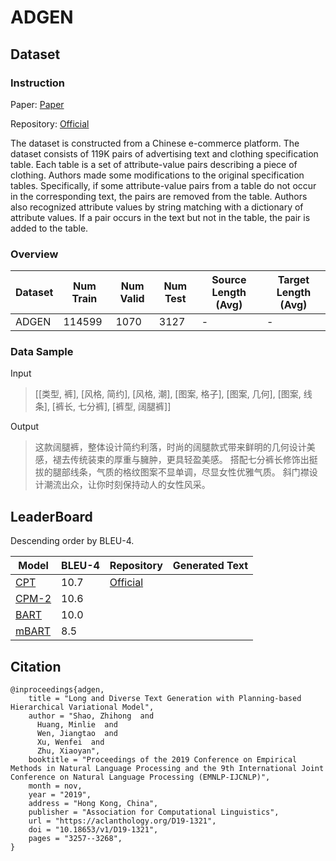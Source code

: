 # ADGEN

## Dataset

### Instruction

Paper: [Paper](https://arxiv.org/abs/1908.06605)

Repository: [Official](https://github.com/ZhihongShao/Planning-based-Hierarchical-Variational-Model)

The dataset is constructed from a Chinese e-commerce platform. The dataset consists of 119K pairs of advertising text and clothing specification table. Each table is a set of attribute-value pairs describing a piece of clothing. Authors made some modifications to the original specification tables. Specifically, if some attribute-value pairs from a table do not occur in the corresponding text, the pairs are removed from the table. Authors also recognized attribute values by string matching with a dictionary of attribute values. If a pair occurs in the text but not in the table, the pair is added to the table.

### Overview

| Dataset | Num Train | Num Valid | Num Test | Source Length (Avg) | Target Length (Avg) |
| ------- | --------- | --------- | -------- | ------------------- | ------------------- |
| ADGEN   | $114599$  | $1070$    | $3127$   | -                   | -                   |

### Data Sample

Input

>[[类型, 裤], [风格, 简约], [风格, 潮], [图案, 格子], [图案, 几何], [图案, 线条], [裤长, 七分裤], [裤型, 阔腿裤]]

Output

>这款阔腿裤，整体设计简约利落，时尚的阔腿款式带来鲜明的几何设计美感，褪去传统装束的厚重与臃肿，更具轻盈美感。 搭配七分裤长修饰出挺拔的腿部线条，气质的格纹图案不显单调，尽显女性优雅气质。 斜门襟设计潮流出众，让你时刻保持动人的女性风采。

## LeaderBoard

Descending order by BLEU-4.

| Model                                     | BLEU-4 | Repository                                 | Generated Text |
| ----------------------------------------- | ------ | ------------------------------------------ | -------------- |
| [CPT](https://arxiv.org/abs/2109.05729)   | $10.7$ | [Official](https://github.com/fastnlp/CPT) |                |
| [CPM-2](https://arxiv.org/abs/2109.05729) | $10.6$ |                                            |                |
| [BART](https://arxiv.org/abs/2109.05729)  | $10.0$ |                                            |                |
| [mBART](https://arxiv.org/abs/2109.05729) | $8.5$  |                                            |                |

## Citation

```@inproceedings{adgen,
@inproceedings{adgen,
    title = "Long and Diverse Text Generation with Planning-based Hierarchical Variational Model",
    author = "Shao, Zhihong  and
      Huang, Minlie  and
      Wen, Jiangtao  and
      Xu, Wenfei  and
      Zhu, Xiaoyan",
    booktitle = "Proceedings of the 2019 Conference on Empirical Methods in Natural Language Processing and the 9th International Joint Conference on Natural Language Processing (EMNLP-IJCNLP)",
    month = nov,
    year = "2019",
    address = "Hong Kong, China",
    publisher = "Association for Computational Linguistics",
    url = "https://aclanthology.org/D19-1321",
    doi = "10.18653/v1/D19-1321",
    pages = "3257--3268",
}
```